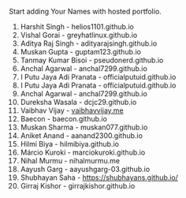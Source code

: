Start adding Your Names with hosted portfolio.

1. Harshit Singh - helios1101.github.io
2. Vishal Gorai - greyhatlinux.github.io
3. Aditya Raj Singh - adityarajsingh.github.io
4. Muskan Gupta - guptam123.github.io
11. Tanmay Kumar Bisoi - pseudonerd.github.io
5. Anchal Agarwal - anchal7299.github.io
6. I Putu Jaya Adi Pranata - officialputuid.github.io
5. I Putu Jaya Adi Pranata - officialputuid.github.io
6. Anchal Agarwal - anchal7299.github.io
7. Dureksha Wasala - dcjc29.github.io
8. Vaibhav Vijay - [vaibhavvijay.me](https://vaibhavvijay.me)
9. Baecon - baecon.github.io
10. Muskan Sharma - muskan077.github.io
11. Aniket Anand - aanand2300.github.io
12. Hilmi Biya - hilmibiya.github.io
13. Márcio Kuroki - marciokuroki.github.io
14. Nihal Murmu - nihalmurmu.me
15. Aayush Garg - aayushgarg-03.github.io
16. Shubhayan Saha - https://shubhayans.github.io/
17. Girraj Kishor - girrajkishor.github.io

